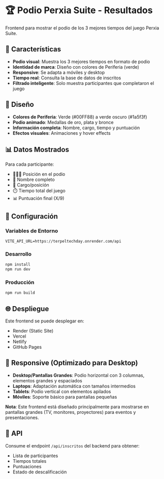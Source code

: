 # 🏆 Podio Perxia Suite - Resultados

Frontend para mostrar el podio de los 3 mejores tiempos del juego Perxia Suite.

## 🚀 Características

- **Podio visual**: Muestra los 3 mejores tiempos en formato de podio
- **Identidad de marca**: Diseño con colores de Periferia (verde)
- **Responsive**: Se adapta a móviles y desktop
- **Tiempo real**: Consulta la base de datos de inscritos
- **Filtrado inteligente**: Solo muestra participantes que completaron el juego

## 🎨 Diseño

- **Colores de Periferia**: Verde (#00FF88) a verde oscuro (#1a5f3f)
- **Podio animado**: Medallas de oro, plata y bronce
- **Información completa**: Nombre, cargo, tiempo y puntuación
- **Efectos visuales**: Animaciones y hover effects

## 📊 Datos Mostrados

Para cada participante:
- 🥇🥈🥉 Posición en el podio
- 👤 Nombre completo
- 💼 Cargo/posición
- ⏱️ Tiempo total del juego
- 📊 Puntuación final (X/9)

## 🔧 Configuración

### Variables de Entorno
```env
VITE_API_URL=https://terpeltechday.onrender.com/api
```

### Desarrollo
```bash
npm install
npm run dev
```

### Producción
```bash
npm run build
```

## 🌐 Despliegue

Este frontend se puede desplegar en:
- Render (Static Site)
- Vercel
- Netlify
- GitHub Pages

## 📱 Responsive (Optimizado para Desktop)

- **Desktop/Pantallas Grandes**: Podio horizontal con 3 columnas, elementos grandes y espaciados
- **Laptops**: Adaptación automática con tamaños intermedios
- **Tablets**: Podio vertical con elementos apilados
- **Móviles**: Soporte básico para pantallas pequeñas

**Nota**: Este frontend está diseñado principalmente para mostrarse en pantallas grandes (TV, monitores, proyectores) para eventos y presentaciones.

## 🔗 API

Consume el endpoint `/api/inscritos` del backend para obtener:
- Lista de participantes
- Tiempos totales
- Puntuaciones
- Estado de descalificación